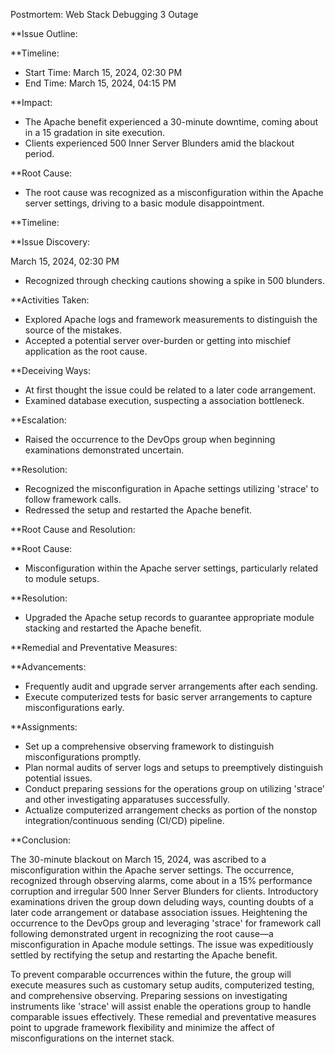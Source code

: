 Postmortem: Web Stack Debugging 3 Outage

**Issue Outline:

**Timeline:

- Start Time: March 15, 2024, 02:30 PM
- End Time: March 15, 2024, 04:15 PM

**Impact:

- The Apache benefit experienced a 30-minute downtime, coming about in a 15 gradation in site execution.
- Clients experienced 500 Inner Server Blunders amid the blackout period.

**Root Cause:

- The root cause was recognized as a misconfiguration within the Apache server settings, driving to a basic module disappointment.

**Timeline:

**Issue Discovery:

March 15, 2024, 02:30 PM

- Recognized through checking cautions showing a spike in 500 blunders.

**Activities Taken:

- Explored Apache logs and framework measurements to distinguish the source of the mistakes.
- Accepted a potential server over-burden or getting into mischief application as the root cause.

**Deceiving Ways:

- At first thought the issue could be related to a later code arrangement.
- Examined database execution, suspecting a association bottleneck.

**Escalation:

- Raised the occurrence to the DevOps group when beginning examinations demonstrated uncertain.

**Resolution:

- Recognized the misconfiguration in Apache settings utilizing 'strace' to follow framework calls.
- Redressed the setup and restarted the Apache benefit.

**Root Cause and Resolution:


**Root Cause:

- Misconfiguration within the Apache server settings, particularly related to module setups.

**Resolution:

- Upgraded the Apache setup records to guarantee appropriate module stacking and restarted the Apache benefit.

**Remedial and Preventative Measures:

**Advancements:

- Frequently audit and upgrade server arrangements after each sending.
- Execute computerized tests for basic server arrangements to capture misconfigurations early.

**Assignments:

- Set up a comprehensive observing framework to distinguish misconfigurations promptly.
- Plan normal audits of server logs and setups to preemptively distinguish potential issues.
- Conduct preparing sessions for the operations group on utilizing 'strace' and other investigating apparatuses successfully.
- Actualize computerized arrangement checks as portion of the nonstop integration/continuous sending (CI/CD) pipeline.

**Conclusion:

The 30-minute blackout on March 15, 2024, was ascribed to a misconfiguration within the Apache server settings. The occurrence, recognized through observing alarms, come about in a 15% performance corruption and irregular 500 Inner Server Blunders for clients. Introductory examinations driven the group down deluding ways, counting doubts of a later code arrangement or database association issues. Heightening the occurrence to the DevOps group and leveraging 'strace' for framework call following demonstrated urgent in recognizing the root cause—a misconfiguration in Apache module settings. The issue was expeditiously settled by rectifying the setup and restarting the Apache benefit.

To prevent comparable occurrences within the future, the group will execute measures such as customary setup audits, computerized testing, and comprehensive observing. Preparing sessions on investigating instruments like 'strace' will assist enable the operations group to handle comparable issues effectively. These remedial and preventative measures point to upgrade framework flexibility and minimize the affect of misconfigurations on the internet stack.
